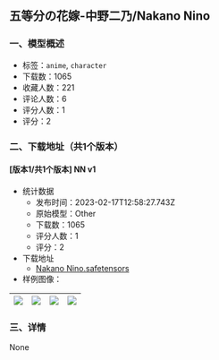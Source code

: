 ## 五等分の花嫁-中野二乃/Nakano Nino
### 一、模型概述

- 标签：`anime`, `character`
- 下载数：1065
- 收藏人数：221
- 评论人数：6
- 评分人数：1
- 评分：2

### 二、下载地址（共1个版本）

#### [版本1/共1个版本] NN v1

- 统计数据
  - 发布时间：2023-02-17T12:58:27.743Z
  - 原始模型：Other
  - 下载数：1065
  - 评分人数：1
  - 评分：2
- 下载地址
  - [Nakano Nino.safetensors](https://civitai.com/api/download/models/11698)
- 样例图像：

| <img src="https://image.civitai.com/xG1nkqKTMzGDvpLrqFT7WA/6b9949da-2143-4659-91ae-f117441f8900/width=450/111751.jpeg" /> | <img src="https://image.civitai.com/xG1nkqKTMzGDvpLrqFT7WA/eeb7544a-5997-4602-4aa5-9773b67b3300/width=450/111755.jpeg" /> | <img src="https://image.civitai.com/xG1nkqKTMzGDvpLrqFT7WA/df7abc34-1fcf-433c-04d0-4a270a20a500/width=450/111754.jpeg" /> | <img src="https://image.civitai.com/xG1nkqKTMzGDvpLrqFT7WA/a36e79b9-a1ee-4118-8e57-51de5e6c0b00/width=450/111753.jpeg" /> |
| ---- | ---- | ---- | ---- |


### 三、详情
None